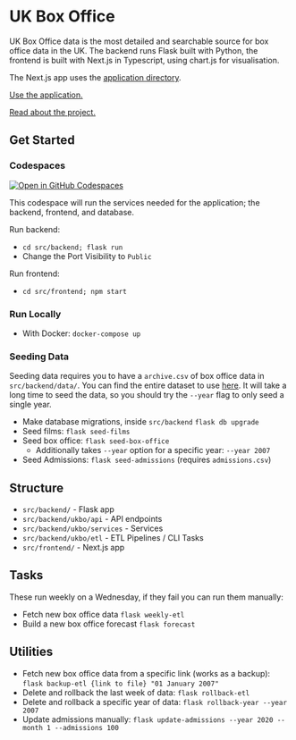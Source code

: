 # UK Box Office

UK Box Office data is the most detailed and searchable source for box office data in the UK.
The backend runs Flask built with Python, the frontend is built with Next.js in Typescript, using chart.js for visualisation.

The Next.js app uses the [application directory](https://beta.nextjs.org/docs/getting-started).

[Use the application.](https://boxofficedata.co.uk)

[Read about the project.](https://rae.li/posts/uk-box-office-data-studio-to-flask)

## Get Started

### Codespaces

[![Open in GitHub Codespaces](https://github.com/codespaces/badge.svg)](https://github.com/codespaces/new?hide_repo_select=true&ref=main&repo=408136770)

This codespace will run the services needed for the application; the backend, frontend, and database.

Run backend:

- `cd src/backend; flask run`
- Change the Port Visibility to `Public`

Run frontend:

- `cd src/frontend; npm start`

### Run Locally

- With Docker: `docker-compose up`

### Seeding Data

Seeding data requires you to have a `archive.csv` of box office data in `src/backend/data/`.
You can find the entire dataset to use [here](https://boxofficedata.co.uk/opendata).
It will take a long time to seed the data, so you should try the `--year` flag to only seed a single year.

- Make database migrations, inside `src/backend` `flask db upgrade`
- Seed films: `flask seed-films`
- Seed box office: `flask seed-box-office`
  - Additionally takes `--year` option for a specific year: `--year 2007`
- Seed Admissions: `flask seed-admissions` (requires `admissions.csv`)

## Structure

- `src/backend/` - Flask app
- `src/backend/ukbo/api` - API endpoints
- `src/backend/ukbo/services` - Services
- `src/backend/ukbo/etl` - ETL Pipelines / CLI Tasks
- `src/frontend/` - Next.js app

## Tasks

These run weekly on a Wednesday, if they fail you can run them manually:

- Fetch new box office data `flask weekly-etl`
- Build a new box office forecast `flask forecast`

## Utilities

- Fetch new box office data from a specific link (works as a backup): `flask backup-etl {link to file} "01 January 2007"`
- Delete and rollback the last week of data: `flask rollback-etl`
- Delete and rollback a specific year of data: `flask rollback-year --year 2007`
- Update admissions manually: `flask update-admissions --year 2020 --month 1 --admissions 100`
